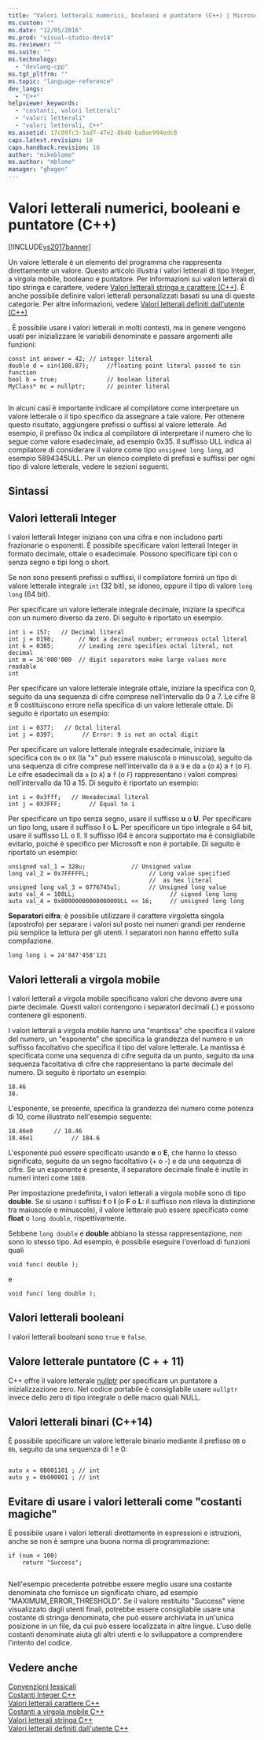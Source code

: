 ```yaml
---
title: "Valori letterali numerici, booleani e puntatore (C++) | Microsoft Docs"
ms.custom: ""
ms.date: "12/05/2016"
ms.prod: "visual-studio-dev14"
ms.reviewer: ""
ms.suite: ""
ms.technology: 
  - "devlang-cpp"
ms.tgt_pltfrm: ""
ms.topic: "language-reference"
dev_langs: 
  - "C++"
helpviewer_keywords: 
  - "costanti, valori letterali"
  - "valori letterali"
  - "valori letterali, C++"
ms.assetid: 17c09fc3-3ad7-47e2-8b48-ba8ae994edc8
caps.latest.revision: 16
caps.handback.revision: 16
author: "mikeblome"
ms.author: "mblome"
manager: "ghogen"
---
```

# Valori letterali numerici, booleani e puntatore (C++)
[!INCLUDE[vs2017banner](../assembler/inline/includes/vs2017banner.md)]

Un valore letterale è un elemento del programma che rappresenta direttamente un valore.  Questo articolo illustra i valori letterali di tipo Integer, a virgola mobile, booleano e puntatore.  Per informazioni sui valori letterali di tipo stringa e carattere, vedere [Valori letterali stringa e carattere \(C\+\+\)](../cpp/string-and-character-literals-cpp.md).  È anche possibile definire valori letterali personalizzati basati su una di queste categorie. Per altre informazioni, vedere [Valori letterali definiti dall'utente \(C\+\+\)](../cpp/user-defined-literals-cpp.md)  
  
 .  È possibile usare i valori letterali in molti contesti, ma in genere vengono usati per inizializzare le variabili denominate e passare argomenti alle funzioni:  
  
```  
const int answer = 42; // integer literal  
double d = sin(108.87);     //floating point literal passed to sin function  
bool b = true;              // boolean literal  
MyClass* mc = nullptr;      // pointer literal  
  
```  
  
 In alcuni casi è importante indicare al compilatore come interpretare un valore letterale o il tipo specifico da assegnare a tale valore.  Per ottenere questo risultato, aggiungere prefissi o suffissi al valore letterale.  Ad esempio, il prefisso 0x indica al compilatore di interpretare il numero che lo segue come valore esadecimale, ad esempio 0x35.  Il suffisso ULL indica al compilatore di considerare il valore come tipo `unsigned long long`, ad esempio 5894345ULL.  Per un elenco completo di prefissi e suffissi per ogni tipo di valore letterale, vedere le sezioni seguenti.  
  
## Sintassi  
  
## Valori letterali Integer  
 I valori letterali Integer iniziano con una cifra e non includono parti frazionarie o esponenti.  È possibile specificare valori letterali Integer in formato decimale, ottale o esadecimale.  Possono specificare tipi con o senza segno e tipi long o short.  
  
 Se non sono presenti prefissi o suffissi, il compilatore fornirà un tipo di valore letterale integrale `int` \(32 bit\), se idoneo, oppure il tipo di valore `long long` \(64 bit\).  
  
 Per specificare un valore letterale integrale decimale, iniziare la specifica con un numero diverso da zero.  Di seguito è riportato un esempio:  
  
```  
int i = 157;   // Decimal literal  
int j = 0198;       // Not a decimal number; erroneous octal literal  
int k = 0365;       // Leading zero specifies octal literal, not decimal  
int m = 36'000'000  // digit separators make large values more readable  
int   
```  
  
 Per specificare un valore letterale integrale ottale, iniziare la specifica con 0, seguito da una sequenza di cifre comprese nell'intervallo da 0 a 7.  Le cifre 8 e 9 costituiscono errore nella specifica di un valore letterale ottale.  Di seguito è riportato un esempio:  
  
```  
int i = 0377;   // Octal literal  
int j = 0397;        // Error: 9 is not an octal digit  
```  
  
 Per specificare un valore letterale integrale esadecimale, iniziare la specifica con `0x` o `0X` \(la "x" può essere maiuscola o minuscola\), seguito da una sequenza di cifre comprese nell'intervallo da `0` a `9` e da `a` \(o `A`\) a `f` \(o `F`\).  Le cifre esadecimali da `a` \(o `A`\) a `f` \(o `F`\) rappresentano i valori compresi nell'intervallo da 10 a 15.  Di seguito è riportato un esempio:  
  
```  
int i = 0x3fff;   // Hexadecimal literal  
int j = 0X3FFF;        // Equal to i  
```  
  
 Per specificare un tipo senza segno, usare il suffisso **u** o **U**.  Per specificare un tipo long, usare il suffisso **l** o **L**.  Per specificare un tipo integrale a 64 bit, usare il suffisso LL o ll.  Il suffisso i64 è ancora supportato ma è consigliabile evitarlo, poiché è specifico per Microsoft e non è portabile.  Di seguito è riportato un esempio:  
  
```  
unsigned val_1 = 328u;             // Unsigned value  
long val_2 = 0x7FFFFFL;                 // Long value specified   
                                        //  as hex literal  
unsigned long val_3 = 0776745ul;        // Unsigned long value  
auto val_4 = 108LL;                           // signed long long  
auto val_4 = 0x8000000000000000ULL << 16;     // unsigned long long   
```  
  
 **Separatori cifra**: è possibile utilizzare il carattere virgoletta singola \(apostrofo\) per separare i valori sul posto nei numeri grandi per renderne più semplice la lettura per gli utenti.  I separatori non hanno effetto sulla compilazione.  
  
```  
long long i = 24'847'458'121  
```  
  
## Valori letterali a virgola mobile  
 I valori letterali a virgola mobile specificano valori che devono avere una parte decimale.  Questi valori contengono i separatori decimali \(**.**\) e possono contenere gli esponenti.  
  
 I valori letterali a virgola mobile hanno una "mantissa" che specifica il valore del numero, un "esponente" che specifica la grandezza del numero e un suffisso facoltativo che specifica il tipo del valore letterale.  La mantissa è specificata come una sequenza di cifre seguita da un punto, seguito da una sequenza facoltativa di cifre che rappresentano la parte decimale del numero.  Di seguito è riportato un esempio:  
  
```  
18.46  
38.  
```  
  
 L'esponente, se presente, specifica la grandezza del numero come potenza di 10, come illustrato nell'esempio seguente:  
  
```  
18.46e0      // 18.46  
18.46e1           // 184.6  
```  
  
 L'esponente può essere specificato usando **e** o **E**, che hanno lo stesso significato, seguito da un segno facoltativo \(\+ o \-\) e da una sequenza di cifre.  Se un esponente è presente, il separatore decimale finale è inutile in numeri interi come `18E0`.  
  
 Per impostazione predefinita, i valori letterali a virgola mobile sono di tipo **double**.  Se si usano i suffissi **f** o **l** \(o **F** o **L**: il suffisso non rileva la distinzione tra maiuscole e minuscole\), il valore letterale può essere specificato come **float** o `long double`, rispettivamente.  
  
 Sebbene `long double` e **double** abbiano la stessa rappresentazione, non sono lo stesso tipo.  Ad esempio, è possibile eseguire l'overload di funzioni quali  
  
```  
void func( double );  
```  
  
 e  
  
```  
void func( long double );  
```  
  
## Valori letterali booleani  
 I valori letterali booleani sono `true` e `false`.  
  
## Valore letterale puntatore \(C \+ \+ 11\)  
 C\+\+ offre il valore letterale [nullptr](../cpp/nullptr.md) per specificare un puntatore a inizializzazione zero.  Nel codice portabile è consigliabile usare `nullptr` invece dello zero di tipo integrale o delle macro quali NULL.  
  
## Valori letterali binari \(C\+\+14\)  
 È possibile specificare un valore letterale binario mediante il prefisso `0B` o `0b`, seguito da una sequenza di 1 e 0:  
  
```  
  
auto x = 0B001101 ; // int  
auto y = 0b000001 ; // int  
```  
  
## Evitare di usare i valori letterali come "costanti magiche"  
 È possibile usare i valori letterali direttamente in espressioni e istruzioni, anche se non è sempre una buona norma di programmazione:  
  
```  
if (num < 100)  
    return "Success";  
  
```  
  
 Nell'esempio precedente potrebbe essere meglio usare una costante denominata che fornisce un significato chiaro, ad esempio "MAXIMUM\_ERROR\_THRESHOLD".  Se il valore restituito "Success" viene visualizzato dagli utenti finali, potrebbe essere consigliabile usare una costante di stringa denominata, che può essere archiviata in un'unica posizione in un file, da cui può essere localizzata in altre lingue.  L'uso delle costanti denominate aiuta gli altri utenti e lo sviluppatore a comprendere l'intento del codice.  
  
## Vedere anche  
 [Convenzioni lessicali](../cpp/lexical-conventions.md)   
 [Costanti Integer C\+\+](http://msdn.microsoft.com/it-it/1f3b58a4-8346-4533-ba6e-df26d76f8dcf)   
 [Valori letterali carattere C\+\+](http://msdn.microsoft.com/it-it/a7901c61-524d-47c6-beb6-d9dacc2e72ed)   
 [Costanti a virgola mobile C\+\+](http://msdn.microsoft.com/it-it/f6273f24-a876-4484-a7a2-e82275692ad3)   
 [Valori letterali stringa C\+\+](../cpp/string-and-character-literals-cpp.md)   
 [Valori letterali definiti dall'utente C\+\+](../cpp/user-defined-literals-cpp.md)